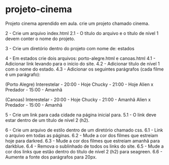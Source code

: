 # projeto-cinema
Projeto cinema aprendido em aula.
crie um projeto chamado cinema.

2 - Crie um arquivo index.html
2.1 - O título do arquivo e o título de nível 1 devem conter o nome do projeto.

3 - Crie um diretório dentro do projeto com nome de: estados

4 - Em estados crie dois arquivos: porto-alegre.html e canoas.html
4.1 - Adicionar link levando para o início do site.
4.2 - Adicionar título de nível 1 com o nome do estado.
4.3 - Adicionar os seguintes parágrafos (cada filme é um parágrafo):

(Porto Alegre)
Interestelar - 20:00 - Hoje
Chucky - 21:00 - Hoje
Alien x Predador - 15:00 - Amanhã

(Canoas)
Interestelar - 20:00 - Hoje
Chucky  - 21:00 - Amanhã
Alien x Predador - 15:00 - Amanhã

5 - Crie um link para cada cidade na página inicial para.
5.1 - O link deve estar dentro de um título de nível 2 (h2).

6 - Crie um arquivo de estilo dentro de um diretório chamado css.
6.1 - Link o arquivo em todas as páginas.
6.2 - Mude a cor dos filmes que estreiam hoje para darkred.
6.3 - Mude a cor dos filmes que estreiam amanhã para darkblue.
6.4 - Remova o sublinhado de todos os links do site.
6.5 - Mude a cor dos links que estão dentro do título de nível 2 (h2) para seagreen.
6.6 - Aumente a fonte dos parágrafos para 20px.
